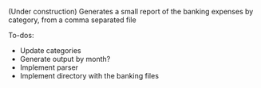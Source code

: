 (Under construction)
Generates a small report of the banking expenses by category, from a comma separated file

To-dos:
* Update categories
* Generate output by month?
* Implement parser
* Implement directory with the banking files
